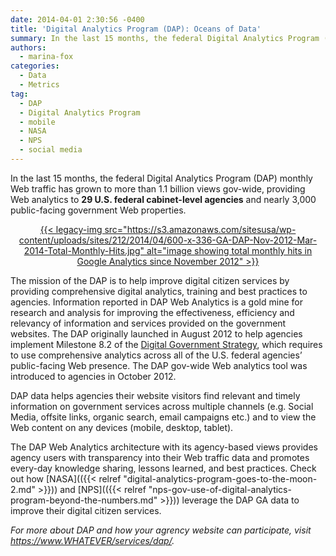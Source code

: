 ```yaml
---
date: 2014-04-01 2:30:56 -0400
title: 'Digital Analytics Program (DAP): Oceans of Data'
summary: In the last 15 months, the federal Digital Analytics Program (DAP) monthly Web traffic has grown to more than 1.1 billion views gov-wide, providing Web analytics to 29 U.S. federal cabinet-level agencies and nearly 3,000 public-facing government Web properties. The
authors:
  - marina-fox
categories:
  - Data
  - Metrics
tag:
  - DAP
  - Digital Analytics Program
  - mobile
  - NASA
  - NPS
  - social media
---
```


<p style="text-align: left">
  In the last 15 months, the federal Digital Analytics Program (DAP) monthly Web traffic has grown to more than 1.1 billion views gov-wide, providing Web analytics to <strong>29 U.S. federal cabinet-level agencies</strong> and nearly 3,000 public-facing government Web properties.
</p>

<p style="text-align: center">
  <a href="https://s3.amazonaws.com/sitesusa/wp-content/uploads/sites/212/2014/04/600-x-336-GA-DAP-Nov-2012-Mar-2014-Total-Monthly-Hits.jpg">{{< legacy-img src="https://s3.amazonaws.com/sitesusa/wp-content/uploads/sites/212/2014/04/600-x-336-GA-DAP-Nov-2012-Mar-2014-Total-Monthly-Hits.jpg" alt="image showing total monthly hits in Google Analytics since November 2012" >}}</a>
</p>

<p style="text-align: left">
  The mission of the DAP is to help improve digital citizen services by providing comprehensive digital analytics, training and best practices to agencies. Information reported in DAP Web Analytics is a gold mine for research and analysis for improving the effectiveness, efficiency and relevancy of information and services provided on the government websites. The DAP originally launched in August 2012 to help agencies implement Milestone 8.2 of the <a href="http://www.whitehouse.gov/sites/default/files/omb/egov/digital-government/digital-government.html">Digital Government Strategy</a>, which requires to use comprehensive analytics across all of the U.S. federal agencies’ public-facing Web presence. The DAP gov-wide Web analytics tool was introduced to agencies in October 2012.
</p>

DAP data helps agencies their website visitors find relevant and timely information on government services across multiple channels (e.g. Social Media, offsite links, organic search, email campaigns etc.) and to view the Web content on any devices (mobile, desktop, tablet).

The DAP Web Analytics architecture with its agency-based views provides agency users with transparency into their Web traffic data and promotes every-day knowledge sharing, lessons learned, and best practices. Check out how [NASA](({{< relref "digital-analytics-program-goes-to-the-moon-2.md" >}})) and [NPS](({{< relref "nps-gov-use-of-digital-analytics-program-beyond-the-numbers.md" >}})) leverage the DAP GA data to improve their digital citizen services.

_For more about DAP and how your agrency website can participate, visit <https://www.WHATEVER/services/dap/>._